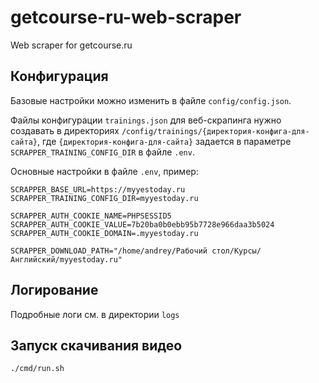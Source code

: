 # getcourse-ru-web-scraper
Web scraper for getcourse.ru

## Конфигурация
Базовые настройки можно изменить в файле ```config/config.json```. 

Файлы конфигурации ```trainings.json``` для веб-скрапинга нужно создавать в директориях ```/config/trainings/{директория-конфига-для-сайта}```, где ```{директория-конфига-для-сайта}``` задается в параметре ```SCRAPPER_TRAINING_CONFIG_DIR``` в файле ```.env```.
 
Основные настройки в файле ```.env```, пример:
```
SCRAPPER_BASE_URL=https://myyestoday.ru
SCRAPPER_TRAINING_CONFIG_DIR=myyestoday.ru

SCRAPPER_AUTH_COOKIE_NAME=PHPSESSID5
SCRAPPER_AUTH_COOKIE_VALUE=7b20ba0b0ebb95b7728e966daa3b5024
SCRAPPER_AUTH_COOKIE_DOMAIN=.myyestoday.ru

SCRAPPER_DOWNLOAD_PATH="/home/andrey/Рабочий стол/Курсы/Английский/myyestoday.ru"
```
## Логирование 
Подробные логи см. в директории ```logs```

## Запуск скачивания видео
```bash
./сmd/run.sh
```
